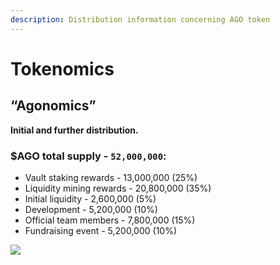 ```yaml
---
description: Distribution information concerning AGO token
---
```


# Tokenomics

## **“Agonomics”**

**Initial and further distribution.**

### $AGO total supply - `52,000,000`:

* Vault staking rewards - 13,000,000 \(25%\)
* Liquidity mining rewards - 20,800,000 \(35%\)
* Initial liquidity - 2,600,000 \(5%\)
* Development - 5,200,000 \(10%\)
* Official team members - 7,800,000 \(15%\)
* Fundraising event - 5,200,000 \(10%\)

![](https://lh6.googleusercontent.com/CCUrd1ps_JFeu2EK7u8XhPOdaXsGNbw8Z47Cdmx0lbbBXaV-eotOu-l3k-chZMezQryg2oyDGomrH57dQSUPBbz3Gp0H016YSQH-sTRYwejyg9bJKBsOusqfluYyZnoF5l-d-Qhf)

